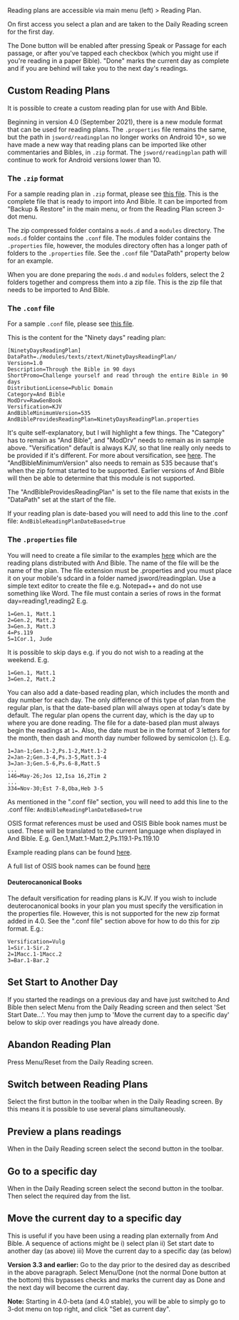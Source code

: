 Reading plans are accessible via main menu (left) > Reading Plan.

On first access you select a plan and are taken to the Daily Reading screen for the first day.

The Done button will be enabled after pressing Speak or Passage for each passage, or after you've tapped each checkbox (which you might use if you're reading in a paper Bible). "Done" marks the current day as complete and if you are behind will take you to the next day's readings.

## Custom Reading Plans
It is possible to create a custom reading plan for use with And Bible.

Beginning in version 4.0 (September 2021), there is a new module format that can be used for reading plans. The `.properties` file remains the same, but the path in `jsword/readingplan` no longer works on Android 10+, so we have made a new way that reading plans can be imported like other commentaries and Bibles, in `.zip` format. The `jsword/readingplan` path will continue to work for Android versions lower than 10.

### The `.zip` format
For a sample reading plan in `.zip` format, please see [this file](https://andbible.github.io/data/andbible/beta/zip/NinetyDaysReadingPlan.zip). This is the complete file that is ready to import into And Bible. It can be imported from "Backup & Restore" in the main menu, or from the Reading Plan screen 3-dot menu.

The zip compressed folder contains a `mods.d` and a `modules` directory. The `mods.d` folder contains the `.conf` file. The modules folder contains the `.properties` file, however, the modules directory often has a longer path of folders to the `.properties` file. See the `.conf` file "DataPath" property below for an example.

When you are done preparing the `mods.d` and `modules` folders, select the 2 folders together and compress them into a zip file. This is the zip file that needs to be imported to And Bible.

### The `.conf` file
For a sample `.conf` file, please see [this file](https://andbible.github.io/data/andbible/beta/mods.d/NinetyDaysReadingPlan.conf).

This is the content for the "Ninety days" reading plan:
```
[NinetyDaysReadingPlan]
DataPath=./modules/texts/ztext/NinetyDaysReadingPlan/
Version=1.0
Description=Through the Bible in 90 days
ShortPromo=Challenge yourself and read through the entire Bible in 90 days
DistributionLicense=Public Domain
Category=And Bible
ModDrv=RawGenBook
Versification=KJV
AndBibleMinimumVersion=535
AndBibleProvidesReadingPlan=NinetyDaysReadingPlan.properties
```

It's quite self-explanatory, but I will highlight a few things. The "Category" has to remain as "And Bible", and "ModDrv" needs to remain as in sample above. "Versification" default is always KJV, so that line really only needs to be provided if it's different. For more about versification, see [here](https://wiki.crosswire.org/Alternate_Versification). The "AndBibleMinimumVersion" also needs to remain as 535 because that's when the zip format started to be supported. Earlier versions of And Bible will then be able to determine that this module is not supported.

The "AndBibleProvidesReadingPlan" is set to the file name that exists in the "DataPath" set at the start of the file.

If your reading plan is date-based you will need to add this line to the .conf file: `AndBibleReadingPlanDateBased=true`

### The `.properties` file
You will need to create a file similar to the examples [here](https://github.com/AndBible/and-bible/tree/master/app/src/main/assets/readingplan) which are the reading plans distributed with And Bible.  The name of the file will be the name of the plan.  The file extension must be .properties and you must place it on your mobile's sdcard in a folder named jsword/readingplan.  Use a simple text editor to create the file e.g. Notepad++ and do not use something like Word.  The file must contain a series of rows in the format day=reading1,reading2 E.g.
```
1=Gen.1, Matt.1
2=Gen.2, Matt.2
3=Gen.3, Matt.3
4=Ps.119
5=1Cor.1, Jude
```

It is possible to skip days e.g. if you do not wish to a reading at the weekend. E.g.
```
1=Gen.1, Matt.1
3=Gen.2, Matt.2
```

You can also add a date-based reading plan, which includes the month and day number for each day. The only difference of this type of plan from the regular plan, is that the date-based plan will always open at today's date by default. The regular plan opens the current day, which is the day up to where you are done reading. The file for a date-based plan must always begin the readings at `1=`. Also, the date must be in the format of 3 letters for the month, then dash and month day number followed by semicolon (;). E.g.
```
1=Jan-1;Gen.1-2,Ps.1-2,Matt.1-2
2=Jan-2;Gen.3-4,Ps.3-5,Matt.3-4
3=Jan-3;Gen.5-6,Ps.6-8,Matt.5
...
146=May-26;Jos 12,Isa 16,2Tim 2
...
334=Nov-30;Est 7-8,Oba,Heb 3-5
```

As mentioned in the ".conf file" section, you will need to add this line to the .conf file: `AndBibleReadingPlanDateBased=true`

OSIS format references must be used and OSIS Bible book names must be used.  These will be translated to the current language when displayed in And Bible.  E.g. Gen.1,Matt.1-Matt.2,Ps.119.1-Ps.119.10

Example reading plans can be found [here](https://github.com/AndBible/and-bible/tree/master/app/src/main/assets/readingplan).

A full list of OSIS book names can be found [here](https://wiki.crosswire.org/OSIS_Book_Abbreviations)

#### Deuterocanonical Books
The default versification for reading plans is KJV.  If you wish to include deuterocanonical books in your plan you must specify the versification in the properties file. However, this is not supported for the new zip format added in 4.0. See the ".conf file" section above for how to do this for zip format.  E.g.:
```
Versification=Vulg
1=Sir.1-Sir.2
2=1Macc.1-1Macc.2
3=Bar.1-Bar.2
```

## Set Start to Another Day
If you started the readings on a previous day and have just switched to And Bible then select Menu from the Daily Reading screen and then select 'Set Start Date...'.  You may then jump to 'Move the current day to a specific day' below to skip over readings you have already done.

## Abandon Reading Plan
Press Menu/Reset from the Daily Reading screen.

## Switch between Reading Plans
Select the first button in the toolbar when in the Daily Reading screen.  By this means it is possible to use several plans simultaneously.

## Preview a plans readings
When in the Daily Reading screen select the second button in the toolbar.

## Go to a specific day
When in the Daily Reading screen select the second button in the toolbar.  Then select the required day from the list.

## Move the current day to a specific day
This is useful if you have been using a reading plan externally from And Bible.  A sequence of actions might be i) select plan ii) Set start date to another day (as above) iii) Move the current day to a specific day (as below)

**Version 3.3 and earlier:** Go to the day prior to the desired day as described in the above paragraph.  Select Menu/Done (not the normal Done button at the bottom) this bypasses checks and marks the current day as Done and the next day will become the current day.

**Note:** Starting in 4.0-beta (and 4.0 stable), you will be able to simply go to 3-dot menu on top right, and click "Set as current day".